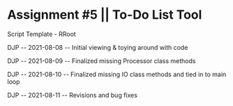 # Assignment #5 || To-Do List Tool

Script Template - RRoot

DJP -- 2021-08-08 -- Initial viewing & toying around with code

DJP -- 2021-08-09 -- Finalized missing Processor class methods

DJP -- 2021-08-10 -- Finalized missing IO class methods and tied in to main loop

DJP -- 2021-08-11 -- Revisions and bug fixes
